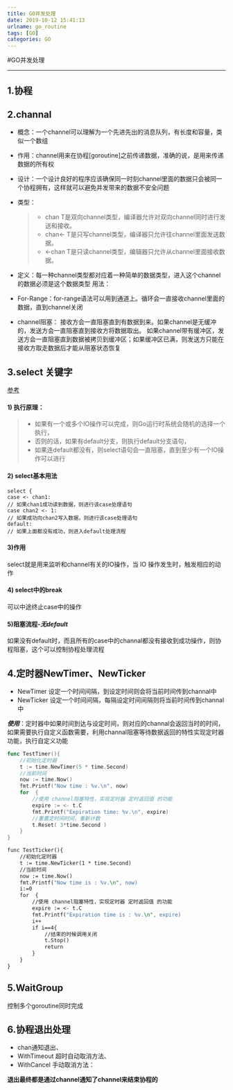 ```yaml
---
title: GO并发处理
date: 2019-10-12 15:41:13
urlname: go_routine
tags: [GO]
categories: GO
---
```

#GO并发处理
 
------
## 1.协程 
 
## 2.channal

- 概念：一个channel可以理解为一个先进先出的消息队列，有长度和容量，类似一个数组
- 作用：channel用来在协程[goroutine]之前传递数据，准确的说，是用来传递数据的所有权
- 设计：一个设计良好的程序应该确保同一时刻channel里面的数据只会被同一个协程拥有，这样就可以避免并发带来的数据不安全问题
- 类型：
  > - chan T是双向channel类型，编译器允许对双向channel同时进行发送和接收。
  > -  chan<- T是只写channel类型，编译器只允许往channel里面发送数据。
  > - <-chan T是只读channel类型，编辑器只允许从channel里面接收数据。

- 定义：每一种channel类型都对应着一种简单的数据类型，进入这个channel的数据必须是这个数据类型
用法：

- For-Range：for-range语法可以用到通道上。循环会一直接收channel里面的数据，直到channel关闭

- channel阻塞：
接收方会一直阻塞直到有数据到来。如果channel是无缓冲的，发送方会一直阻塞直到接收方将数据取出。
如果channel带有缓冲区，发送方会一直阻塞直到数据被拷贝到缓冲区；如果缓冲区已满，则发送方只能在接收方取走数据后才能从阻塞状态恢复
 
## 3.select 关键字
[参考](https://www.jianshu.com/p/2a1146dc42c3)

#### 1) 执行原理：
  > - 如果有一个或多个IO操作可以完成，则Go运行时系统会随机的选择一个执行，
  > - 否则的话，如果有default分支，则执行default分支语句，
  > - 如果连default都没有，则select语句会一直阻塞，直到至少有一个IO操作可以进行

#### 2) select基本用法
```
select {
case <- chan1:
// 如果chan1成功读到数据，则进行该case处理语句
case chan2 <- 1:
// 如果成功向chan2写入数据，则进行该case处理语句
default:
// 如果上面都没有成功，则进入default处理流程
```
#### 3)作用
select就是用来监听和channel有关的IO操作，当 IO 操作发生时，触发相应的动作
#### 4) select中的break
可以中途终止case中的操作
#### 5)阻塞流程-***无default***
如果没有default时，而且所有的case中的channal都没有接收到成功操作，则协程阻塞，这个可以控制协程处理流程



## 4.定时器NewTimer、NewTicker
- NewTimer 设定一个时间间隔，到设定时间则会将当前时间传到channal中
- NewTicker 设定一个时间间隔，每隔设定时间间隔则将当前时间传到channal中

***使用***：定时器中如果时间到达与设定时间，则对应的channal会返回当时的时间，如果需要执行自定义函数需要，利用channal阻塞等待数据返回的特性实现定时器功能，执行自定义功能

```go
func TestTimer(){
	//初始化定时器
	t := time.NewTimer(5 * time.Second)
	//当前时间
	now := time.Now()
	fmt.Printf("Now time : %v.\n", now)
	for  {
		//使用 channel阻塞特性，实现定时器 定时返回值 的功能
		expire := <- t.C
		fmt.Printf("Expiration time: %v.\n", expire)
		//重置定时间时间，重新计数
		t.Reset( 3*time.Second )
	}
}
```

```go1.2
func TestTicker(){
	//初始化定时器
	t := time.NewTicker(1 * time.Second)
	//当前时间
	now := time.Now()
	fmt.Printf("Now time is : %v.\n", now)
	i:=0
	for  {
		//使用 channel阻塞特性，实现定时器 定时返回值 的功能
		expire := <- t.C
		fmt.Printf("Expiration time is : %v.\n", expire)
		i++
		if i==4{
			//结束的时候调用关闭
			t.Stop()
			return
		}
	}
}
```

## 5.WaitGroup
控制多个goroutine同时完成

## 6.协程退出处理
- chan通知退出、
- WithTimeout 超时自动取消方法、
-  WithCancel 手动取消方法：
 
**退出最终都是通过channel通知了channel来结束协程的**

